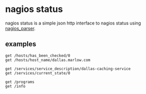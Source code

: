 # nagios status

nagios status is a simple json http interface to nagios status using [nagios_parser](https://github.com/bernd/nagios_parser).

## examples

```
get /hosts/has_been_checked/0
get /hosts/host_name/dallas.marlow.com

get /services/service_description/dallas-caching-service
get /services/current_state/0

get /programs
get /info
````
